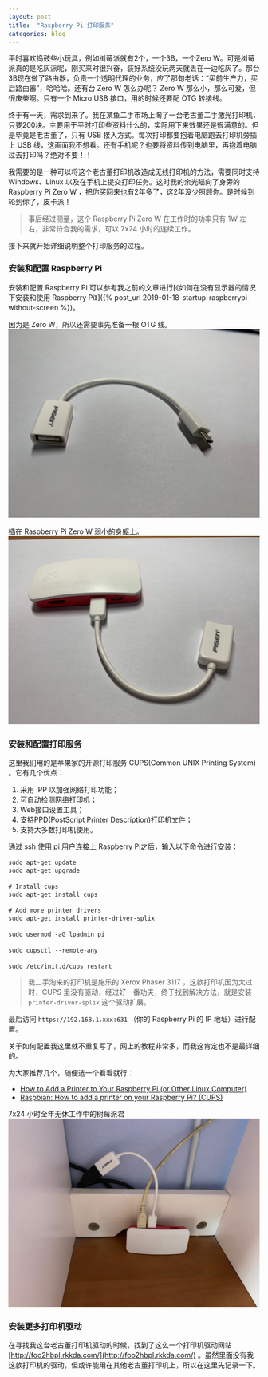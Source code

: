 ```yaml
---
layout: post
title:  "Raspberry Pi 打印服务"
categories: blog
---
```

平时喜欢捣鼓些小玩具，例如树莓派就有2个，一个3B，一个Zero W。可是树莓派真的是吃灰派呢，刚买来时很兴奋，装好系统没玩两天就丢在一边吃灰了。那台3B现在做了路由器，负责一个透明代理的业务，应了那句老话：“买前生产力，买后路由器”，哈哈哈。还有台 Zero W 怎么办呢？ Zero W 那么小，那么可爱，但很废柴啊。只有一个 Micro USB 接口，用的时候还要配 OTG 转接线。

终于有一天，需求到来了。我在某鱼二手市场上淘了一台老古董二手激光打印机，只要200块。主要用于平时打印些资料什么的，实际用下来效果还是很满意的。但是毕竟是老古董了，只有 USB 接入方式。每次打印都要抱着电脑跑去打印机旁插上 USB 线，这画面我不想看。还有手机呢？也要将资料传到电脑里，再抱着电脑过去打印吗？绝对不要！！

我需要的是一种可以将这个老古董打印机改造成无线打印机的方法，需要同时支持 Windows、Linux 以及在手机上提交打印任务。这时我的余光瞄向了身旁的 Raspberry Pi Zero W ，把你买回来也有2年多了，这2年没少照顾你。是时候到轮到你了，皮卡派！

> 事后经过测量，这个 Raspberry Pi Zero W 在工作时的功率只有 1W 左右，非常符合我的需求，可以 7x24 小时的连续工作。

接下来就开始详细说明整个打印服务的过程。

### 安装和配置 Raspberry Pi

安装和配置 Raspberry Pi 可以参考我之前的文章进行[《如何在没有显示器的情况下安装和使用 Raspberry Pi》]({% post_url 2019-01-18-startup-raspberrypi-without-screen %})。

因为是 Zero W，所以还需要事先准备一根 OTG 线。
![otg](/assets/2019-01-19-otg1.jpg)

插在 Raspberry Pi Zero W 弱小的身躯上。
![otg](/assets/2019-01-19-otg2.jpg)

### 安装和配置打印服务

这里我们用的是苹果家的开源打印服务 CUPS(Common UNIX Printing System) 。它有几个优点：

1. 采用 IPP 以加强网络打印功能；
2. 可自动检测网络打印机；
3. Web接口设置工具；
4. 支持PPD(PostScript Printer Description)打印机文件；
5. 支持大多数打印机使用。

通过 ssh 使用 pi 用户连接上 Raspberry Pi之后，输入以下命令进行安装：

``` shell
sudo apt-get update
sudo apt-get upgrade

# Install cups
sudo apt-get install cups

# Add more printer drivers
sudo apt-get install printer-driver-splix

sudo usermod -aG lpadmin pi

sudo cupsctl --remote-any

sudo /etc/init.d/cups restart
```

> 我二手淘来的打印机是施乐的 Xerox Phaser 3117 ，这款打印机因为太过时，CUPS 里没有驱动，经过好一番功夫，终于找到解决方法，就是安装 `printer-driver-splix` 这个驱动扩展。

最后访问 `https://192.168.1.xxx:631` （你的 Raspberry Pi 的 IP 地址）进行配置。

关于如何配置我这里就不重复写了，网上的教程非常多，而我这肯定也不是最详细的。

为大家推荐几个，随便选一个看看就行：

- [How to Add a Printer to Your Raspberry Pi (or Other Linux Computer)](https://www.howtogeek.com/169679/how-to-add-a-printer-to-your-raspberry-pi-or-other-linux-computer/)
- [Raspbian: How to add a printer on your Raspberry Pi? (CUPS)](https://raspberrytips.com/install-printer-raspberry-pi/)

7x24 小时全年无休工作中的树莓派君
![img](/assets/2019-01-19-rsp.jpg)

### 安装更多打印机驱动

在寻找我这台老古董打印机驱动的时候，找到了这么一个打印机驱动网站 [http://foo2hbpl.rkkda.com/](http://foo2hbpl.rkkda.com/) 。虽然里面没有我这款打印机的驱动，但或许能用在其他老古董打印机上，所以在这里先记录一下。
